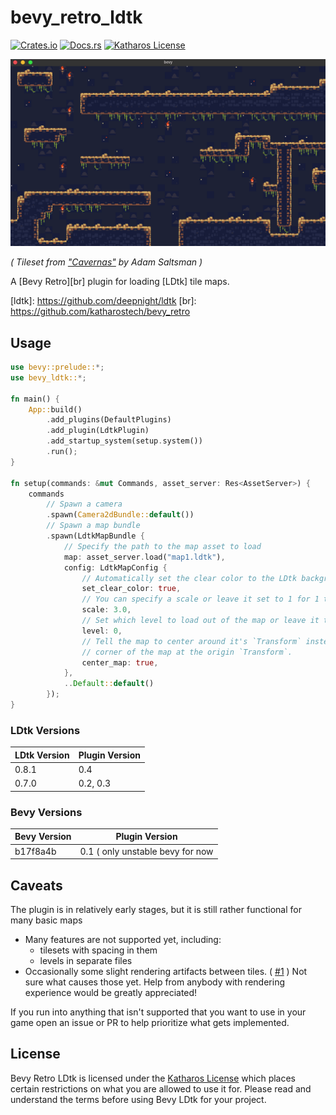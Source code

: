 # bevy_retro_ldtk

[![Crates.io](https://img.shields.io/crates/v/bevy_retro_ldtk.svg)](https://crates.io/crates/bevy_retro_ldtk)
[![Docs.rs](https://docs.rs/bevy_retro_ldtk/badge.svg)](https://docs.rs/bevy_retro_ldtk)
[![Katharos License](https://img.shields.io/badge/License-Katharos-blue)](https://github.com/katharostech/katharos-license)

![screenshot](./doc/screenshot.png)

_( Tileset from ["Cavernas"] by Adam Saltsman  )_

["Cavernas"]: https://adamatomic.itch.io/cavernas

A [Bevy Retro][br] plugin for loading [LDtk] tile maps.

[ldtk]: https://github.com/deepnight/ldtk [br]: https://github.com/katharostech/bevy_retro

## Usage

```rust
use bevy::prelude::*;
use bevy_ldtk::*;

fn main() {
    App::build()
        .add_plugins(DefaultPlugins)
        .add_plugin(LdtkPlugin)
        .add_startup_system(setup.system())
        .run();
}

fn setup(commands: &mut Commands, asset_server: Res<AssetServer>) {
    commands
        // Spawn a camera
        .spawn(Camera2dBundle::default())
        // Spawn a map bundle
        .spawn(LdtkMapBundle {
            // Specify the path to the map asset to load
            map: asset_server.load("map1.ldtk"),
            config: LdtkMapConfig {
                // Automatically set the clear color to the LDtk background color
                set_clear_color: true,
                // You can specify a scale or leave it set to 1 for 1 to 1 pixel size
                scale: 3.0,
                // Set which level to load out of the map or leave it to 0 for the default level
                level: 0,
                // Tell the map to center around it's `Transform` instead of putting the top-left
                // corner of the map at the origin `Transform`.
                center_map: true,
            },
            ..Default::default()
        });
}
```

### LDtk Versions

| LDtk Version | Plugin Version |
| ------------ | ---------------|
| 0.8.1        | 0.4            |
| 0.7.0        | 0.2, 0.3       |

### Bevy Versions

| Bevy Version | Plugin Version |
| - | - |
| b17f8a4b | 0.1 ( only unstable bevy for now |

## Caveats

The plugin is in relatively early stages, but it is still rather functional for many basic maps

- Many features are not supported yet, including:
  - tilesets with spacing in them
  - levels in separate files
- Occasionally some slight rendering artifacts between tiles. ( [#1] ) Not sure what causes
  those yet. Help from anybody with rendering experience would be greatly appreciated!

[#1]: https://github.com/katharostech/bevy_ldtk/issues/1

If you run into anything that isn't supported that you want to use in your game open an issue or
PR to help prioritize what gets implemented.

## License

Bevy Retro LDtk is licensed under the [Katharos License][k_license] which places certain
restrictions on what you are allowed to use it for. Please read and understand the terms before
using Bevy LDtk for your project.

[k_license]: https://github.com/katharostech/katharos-license
